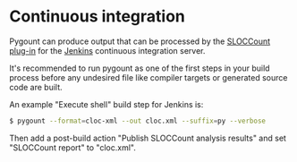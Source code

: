 # Continuous integration

Pygount can produce output that can be processed by the [SLOCCount plug-in](https://wiki.jenkins-ci.org/display/JENKINS/SLOCCount+Plugin) for the [Jenkins](https://jenkins.io/) continuous integration server.

It's recommended to run pygount as one of the first steps in your build process before any undesired file like compiler targets or generated source code are built.

An example "Execute shell" build step for Jenkins is:

```bash
$ pygount --format=cloc-xml --out cloc.xml --suffix=py --verbose
```

Then add a post-build action "Publish SLOCCount analysis results" and set "SLOCCount report" to "cloc.xml".
